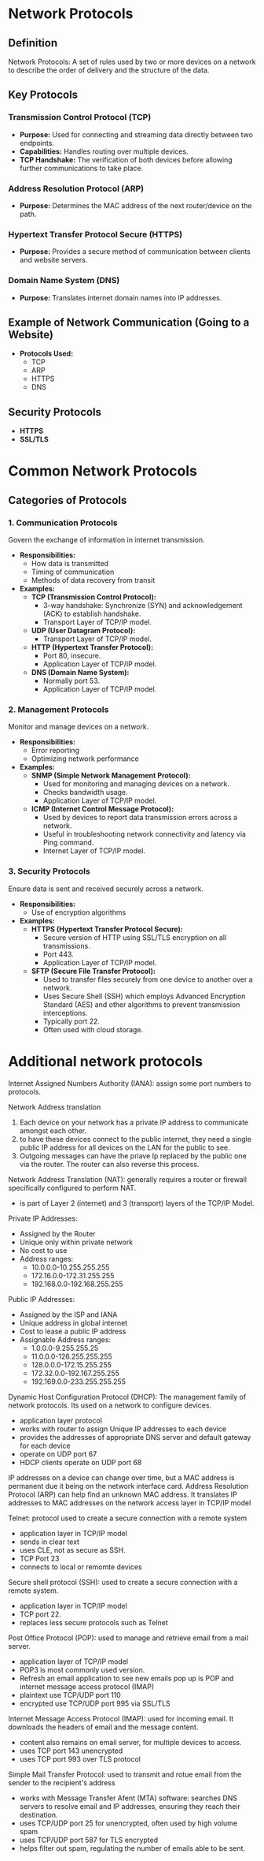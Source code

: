 # Network Protocols

## Definition
Network Protocols: A set of rules used by two or more devices on a network to describe the order of delivery and the structure of the data.

## Key Protocols

### Transmission Control Protocol (TCP)
- **Purpose:** Used for connecting and streaming data directly between two endpoints.
- **Capabilities:** Handles routing over multiple devices.
- **TCP Handshake:** The verification of both devices before allowing further communications to take place.

### Address Resolution Protocol (ARP)
- **Purpose:** Determines the MAC address of the next router/device on the path.

### Hypertext Transfer Protocol Secure (HTTPS)
- **Purpose:** Provides a secure method of communication between clients and website servers.

### Domain Name System (DNS)
- **Purpose:** Translates internet domain names into IP addresses.

## Example of Network Communication (Going to a Website)
- **Protocols Used:**
  - TCP
  - ARP
  - HTTPS
  - DNS

## Security Protocols
- **HTTPS**
- **SSL/TLS**

# Common Network Protocols

## Categories of Protocols

### 1. Communication Protocols
Govern the exchange of information in internet transmission.
- **Responsibilities:**
  - How data is transmitted
  - Timing of communication
  - Methods of data recovery from transit
- **Examples:**
  - **TCP (Transmission Control Protocol):**
    - 3-way handshake: Synchronize (SYN) and acknowledgement (ACK) to establish handshake.
    - Transport Layer of TCP/IP model.
  - **UDP (User Datagram Protocol):**
    - Transport Layer of TCP/IP model.
  - **HTTP (Hypertext Transfer Protocol):**
    - Port 80, insecure.
    - Application Layer of TCP/IP model.
  - **DNS (Domain Name System):**
    - Normally port 53.
    - Application Layer of TCP/IP model.

### 2. Management Protocols
Monitor and manage devices on a network.
- **Responsibilities:**
  - Error reporting
  - Optimizing network performance
- **Examples:**
  - **SNMP (Simple Network Management Protocol):**
    - Used for monitoring and managing devices on a network.
    - Checks bandwidth usage.
    - Application Layer of TCP/IP model.
  - **ICMP (Internet Control Message Protocol):**
    - Used by devices to report data transmission errors across a network.
    - Useful in troubleshooting network connectivity and latency via Ping command.
    - Internet Layer of TCP/IP model.

### 3. Security Protocols
Ensure data is sent and received securely across a network.
- **Responsibilities:**
  - Use of encryption algorithms
- **Examples:**
  - **HTTPS (Hypertext Transfer Protocol Secure):**
    - Secure version of HTTP using SSL/TLS encryption on all transmissions.
    - Port 443.
    - Application Layer of TCP/IP model.
  - **SFTP (Secure File Transfer Protocol):**
    - Used to transfer files securely from one device to another over a network.
    - Uses Secure Shell (SSH) which employs Advanced Encryption Standard (AES) and other algorithms to prevent transmission interceptions.
    - Typically port 22.
    - Often used with cloud storage.

# Additional network protocols

 Internet Assigned Numbers Authority (IANA): assign some port numbers to protocols.

 Network Address translation
 1. Each device on your network has a private IP address to communicate amongst each other.
 2. to have these devices connect to the public internet, they need a single public IP address for all devices on the LAN for the public to see.
 3. Outgoing messages can have the priave Ip replaced by the public one via the router. The router can also reverse this process.

Network Address Translation (NAT):  generally requires a router or firewall specifically configured to perform NAT.
- is part of Layer 2 (internet) and 3 (transport) layers of the TCP/IP Model.

Private IP Addresses:
- Assigned by the Router
- Unique only within private network
- No cost to use
- Address ranges:
  - 10.0.0.0-10.255.255.255
  - 172.16.0.0-172.31.255.255
  - 192.168.0.0-192.168.255.255

Public IP Addresses:
- Assigned by the ISP and IANA
- Unique address in global internet
- Cost to lease a public IP address
- Assignable Address ranges:
  - 1.0.0.0-9.255.255.25
  - 11.0.0.0-126.255.255.255
  - 128.0.0.0-172.15.255.255
  - 172.32.0.0-192.167.255.255
  - 192.169.0.0-233.255.255.255
 
Dynamic Host Configuration Protocol (DHCP): The management family of network protocols. Its used on a network to configure devices.
- application layer protocol
- works with router to assign Unique IP addresses to each device
- provides the addresses of appropriate DNS server and default gateway for each device
- operate on UDP port 67
- HDCP clients operate on UDP port 68

IP addresses on a device can change over time, but a MAC address is permanent due it being on the network interface card.
Address Resolution Protocol (ARP) can help find an unknown MAC address. It translates IP addresses to MAC addresses  on the network access layer in TCP/IP model

Telnet: protocol used to create a secure connection with a remote system
- application layer in TCP/IP model
- sends in clear text
- uses CLE, not as secure as SSH.
- TCP Port 23
- connects to local or remomte devices

Secure shell protocol (SSH): used to create a secure connection with a remote system.
- application layer in TCP/IP model
- TCP port 22.
- replaces less secure protocols such as Telnet

Post Office Protocol (POP): used to manage and retrieve email from a mail server.
- application layer of TCP/IP model
- POP3 is most commonly used version.
- Refresh an email application to see new emails pop up is POP and internet message access protocol (IMAP)
- plaintext use TCP/UDP port 110
- encrypted use TCP/UDP port 995 via SSL/TLS

Internet Message Access Protocol (IMAP): used for incoming email. It downloads the headers of email and the message content.
- content also remains on email server, for multiple devices to access.
- uses TCP port 143 unencrypted
- uses TCP port 993 over TLS protocol

Simple Mail Transfer Protocol: used to transmit and rotue email from the sender to the recipient's address
- works with Message Transfer Afent (MTA) software: searches DNS servers to resolve email and IP addresses, ensuring they reach their destination.
- uses TCP/UDP port 25 for unencrypted, often used by high volume spam
- uses TCP/UDP port 587 for TLS encrypted
- helps filter out spam, regulating the number of emails able to be sent.




